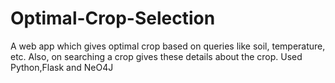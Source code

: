 # Optimal-Crop-Selection
A web app which gives optimal crop based on queries like soil, temperature, etc. Also, on searching a crop gives these details about the crop. Used Python,Flask and NeO4J
